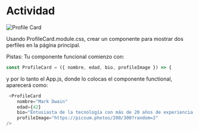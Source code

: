 # Actividad

![Profile Card ](../../../../../x-assets/UF1842/react.ProfileCard.png)

Usando ProfileCard.module.css, crear un componente para mostrar dos perfiles en la página principal. 

Pistas:
Tu componente funcional comienzo con:

```javascript
const ProfileCard = ({ nombre, edad, bio, profileImage }) => {
```

y por lo tanto el App.js, donde lo colocas el componente functional, aparecerá como:
```javascript
 <ProfileCard 
    nombre="Mark Dwain"
    edad={42}
    bio="Entusiasta de la tecnología con más de 20 años de experiencia en la industria. Le encanta hacer senderismo."
    profileImage="https://picsum.photos/200/300?random=2"
/>
```
